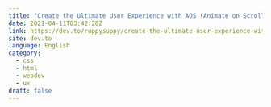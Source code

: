 ```yaml
---
title: "Create the Ultimate User Experience with AOS (Animate on Scroll)"
date: 2021-04-11T03:42:20Z
link: https://dev.to/ruppysuppy/create-the-ultimate-user-experience-with-aos-animate-on-scroll-39jp?utm_medium=RSS&utm_source=news.12bit.vn
site: dev.to
language: English
category:
  - css
  - html
  - webdev
  - ux
draft: false
---
```

